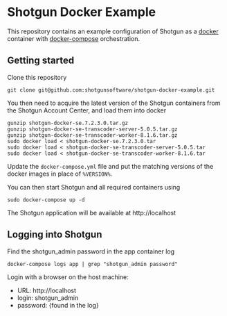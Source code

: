 # Shotgun Docker Example

This repository contains an example configuration of Shotgun as a [docker](https://www.docker.com) container with [docker-compose](https://www.docker.com) orchestration.

## Getting started

Clone this repository 

    git clone git@github.com:shotgunsoftware/shotgun-docker-example.git

You then need to acquire the latest version of the Shotgun containers from the Shotgun Account Center, and load them into docker
    
    gunzip shotgun-docker-se.7.2.3.0.tar.gz
    gunzip shotgun-docker-se-transcoder-server-5.0.5.tar.gz
    gunzip shotgun-docker-se-transcoder-worker-8.1.6.tar.gz
    sudo docker load < shotgun-docker-se.7.2.3.0.tar
    sudo docker load < shotgun-docker-se-transcoder-server-5.0.5.tar
    sudo docker load < shotgun-docker-se-transcoder-worker-8.1.6.tar

Update the `docker-compose.yml` file and put the matching versions of the docker images in place of `%VERSION%`.

You can then start Shotgun and all required containers using

    sudo docker-compose up -d
    
The Shotgun application will be available at http://localhost
    
## Logging into Shotgun

Find the shotgun_admin password in the app container log

    docker-compose logs app | grep "shotgun_admin password"

Login with a browser on the host machine:

  * URL:      http://localhost
  * login:    shotgun_admin
  * password: {found in the log}

